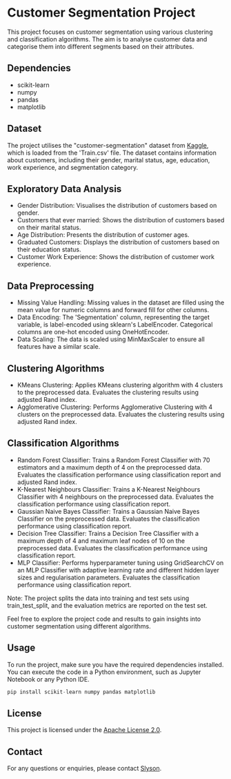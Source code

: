# Customer Segmentation Project

This project focuses on customer segmentation using various clustering and classification algorithms. The aim is to analyse customer data and categorise them into different segments based on their attributes.

## Dependencies

- scikit-learn
- numpy
- pandas
- matplotlib

## Dataset

The project utilises the "customer-segmentation" dataset from <a href="https://www.kaggle.com/datasets/kaushiksuresh147/customer-segmentation">Kaggle</a>, which is loaded from the 'Train.csv' file. The dataset contains information about customers, including their gender, marital status, age, education, work experience, and segmentation category.

## Exploratory Data Analysis

- Gender Distribution: Visualises the distribution of customers based on gender.
- Customers that ever married: Shows the distribution of customers based on their marital status.
- Age Distribution: Presents the distribution of customer ages.
- Graduated Customers: Displays the distribution of customers based on their education status.
- Customer Work Experience: Shows the distribution of customer work experience.

## Data Preprocessing

- Missing Value Handling: Missing values in the dataset are filled using the mean value for numeric columns and forward fill for other columns.
- Data Encoding: The 'Segmentation' column, representing the target variable, is label-encoded using sklearn's LabelEncoder. Categorical columns are one-hot encoded using OneHotEncoder.
- Data Scaling: The data is scaled using MinMaxScaler to ensure all features have a similar scale.

## Clustering Algorithms

- KMeans Clustering: Applies KMeans clustering algorithm with 4 clusters to the preprocessed data. Evaluates the clustering results using adjusted Rand index.
- Agglomerative Clustering: Performs Agglomerative Clustering with 4 clusters on the preprocessed data. Evaluates the clustering results using adjusted Rand index.

## Classification Algorithms

- Random Forest Classifier: Trains a Random Forest Classifier with 70 estimators and a maximum depth of 4 on the preprocessed data. Evaluates the classification performance using classification report and adjusted Rand index.
- K-Nearest Neighbours Classifier: Trains a K-Nearest Neighbours Classifier with 4 neighbours on the preprocessed data. Evaluates the classification performance using classification report.
- Gaussian Naive Bayes Classifier: Trains a Gaussian Naive Bayes Classifier on the preprocessed data. Evaluates the classification performance using classification report.
- Decision Tree Classifier: Trains a Decision Tree Classifier with a maximum depth of 4 and maximum leaf nodes of 10 on the preprocessed data. Evaluates the classification performance using classification report.
- MLP Classifier: Performs hyperparameter tuning using GridSearchCV on an MLP Classifier with adaptive learning rate and different hidden layer sizes and regularisation parameters. Evaluates the classification performance using classification report.

Note: The project splits the data into training and test sets using train_test_split, and the evaluation metrics are reported on the test set.

Feel free to explore the project code and results to gain insights into customer segmentation using different algorithms.

## Usage

To run the project, make sure you have the required dependencies installed. You can execute the code in a Python environment, such as Jupyter Notebook or any Python IDE.

```python
pip install scikit-learn numpy pandas matplotlib
```

## License

This project is licensed under the [Apache License 2.0](http://www.apache.org/licenses/).

## Contact

For any questions or enquiries, please contact [Slyson](mailto:slysonlegodi@gmail.com).
